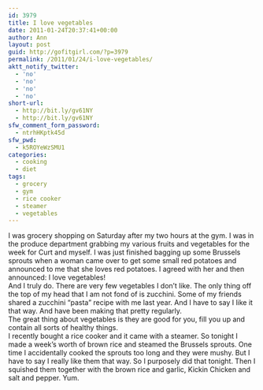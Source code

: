 ```yaml
---
id: 3979
title: I love vegetables
date: 2011-01-24T20:37:41+00:00
author: Ann
layout: post
guid: http://gofitgirl.com/?p=3979
permalink: /2011/01/24/i-love-vegetables/
aktt_notify_twitter:
  - 'no'
  - 'no'
  - 'no'
  - 'no'
short-url:
  - http://bit.ly/gv61NY
  - http://bit.ly/gv61NY
sfw_comment_form_password:
  - ntrhHKptk45d
sfw_pwd:
  - k5ROYeWzSMU1
categories:
  - cooking
  - diet
tags:
  - grocery
  - gym
  - rice cooker
  - steamer
  - vegetables
---
```

I was grocery shopping on Saturday after my two hours at the gym. I was in the produce department grabbing my various fruits and vegetables for the week for Curt and myself. I was just finished bagging up some Brussels sprouts when a woman came over to get some small red potatoes and announced to me that she loves red potatoes. I agreed with her and then announced: I love vegetables!  
And I truly do. There are very few vegetables I don&#8217;t like. The only thing off the top of my head that I am not fond of is zucchini. Some of my friends shared a zucchini &#8220;pasta&#8221; recipe with me last year. And I have to say I like it that way. And have been making that pretty regularly.  
The great thing about vegetables is they are good for you, fill you up and contain all sorts of healthy things.  
I recently bought a rice cooker and it came with a steamer. So tonight I made a week&#8217;s worth of brown rice and steamed the Brussels sprouts. One time I accidentally cooked the sprouts too long and they were mushy. But I have to say I really like them that way. So I purposely did that tonight. Then I squished them together with the brown rice and garlic, Kickin Chicken and salt and pepper. Yum.